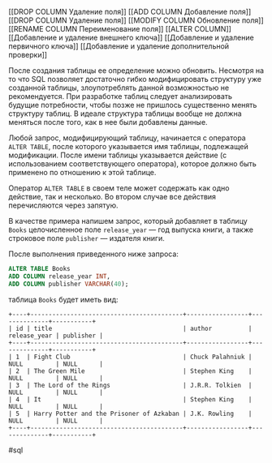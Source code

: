 [[DROP COLUMN Удаление поля]]
[[ADD COLUMN Добавление поля]]
[[DROP COLUMN Удаление поля]]
[[MODIFY COLUMN Обновление поля]]
[[RENAME COLUMN Переименование поля]]
[[ALTER COLUMN]]
[[Добавление и удаление внешнего ключа]]
[[Добавление и удаление первичного ключа]]
[[Добавление и удаление дополнительной проверки]]

После создания таблицы ее определение можно обновить. Несмотря на то что SQL позволяет достаточно гибко модифицировать структуру уже созданной таблицы, злоупотреблять данной возможностью не рекомендуется. При разработке таблиц следует анализировать будущие потребности, чтобы позже не пришлось существенно менять структуру таблиц. В идеале структура таблицы вообще не должна меняться после того, как в нее были добавлены данные.

Любой запрос, модифицирующий таблицу, начинается с оператора `ALTER TABLE`, после которого указывается имя таблицы, подлежащей модификации. После имени таблицы указывается действие (с использованием соответствующего оператора), которое должно быть применено по отношению к этой таблице.

Оператор `ALTER TABLE` в своем теле может содержать как одно действие, так и несколько. Во втором случае все действия перечисляются через запятую.

В качестве примера напишем запрос, который добавляет в таблицу `Books` целочисленное поле `release_year` — год выпуска книги, а также строковое поле `publisher` — издателя книги.

После выполнения приведенного ниже запроса:

```sql
ALTER TABLE Books
ADD COLUMN release_year INT,
ADD COLUMN publisher VARCHAR(40);
```

таблица `Books` будет иметь вид:

```no-highlight
+----+------------------------------------------+-----------------+--------------+-----------+
| id | title                                    | author          | release_year | publisher |
+----+------------------------------------------+-----------------+--------------+-----------+
| 1  | Fight Club                               | Chuck Palahniuk | NULL         | NULL      |
| 2  | The Green Mile                           | Stephen King    | NULL         | NULL      |
| 3  | The Lord of the Rings                    | J.R.R. Tolkien  | NULL         | NULL      |
| 4  | It                                       | Stephen King    | NULL         | NULL      |
| 5  | Harry Potter and the Prisoner of Azkaban | J.K. Rowling    | NULL         | NULL      |
+----+------------------------------------------+-----------------+--------------+-----------+
```

#sql 